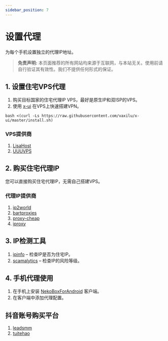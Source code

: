 ```yaml
---
sidebar_position: 7
---
```

# 设置代理

为每个手机设置独立的代理IP地址。

> **免责声明:** 本页面推荐的所有网站均来源于互联网，与本站无关。使用前请自行验证其有效性。我们不提供任何形式的保证。

## 1. 设置住宅VPS代理

1. 购买目标国家的住宅代理IP VPS，最好是原生IP和双ISP的VPS。
2. 使用 [x-ui](https://github.com/vaxilu/x-ui) 在VPS上快速搭建VPN。

```shell
bash <(curl -Ls https://raw.githubusercontent.com/vaxilu/x-ui/master/install.sh)
```

### VPS提供商

1. [LisaHost](https://lisahost.com/aff.php?aff=1886)
2. [UUUVPS](https://uuuvps.com/aff.php?aff=189)

## 2. 购买住宅代理IP

您可以直接购买住宅代理IP，无需自己搭建VPS。

### 代理IP提供商

1. [ip2world](https://www.ip2world.com/?ref=42CEY5RUTT)
2. [bartproxies](https://bartproxies.com/login?referral=nai50tep)
3. [proxy-cheap](https://app.proxy-cheap.com/r/jY5Tfd)
4. [iproxy](https://iproxy.online/invite/friend/8O2RSxPc4J)

## 3. IP检测工具

1. [ipinfo](https://ipinfo.io) – 检查IP是否为住宅IP。
2. [scamalytics](https://scamalytics.com/ip) – 检查IP的风险等级。

## 4. 手机代理使用

1. 在手机上安装 [NekoBoxForAndroid](https://github.com/MatsuriDayo/NekoBoxForAndroid) 客户端。
2. 在客户端中添加代理配置。

## 抖音账号购买平台

1. [leadsmm](https://leadsmm.com/ref/xgene)
2. [tuitehao](https://www.tuitehao.cc)
